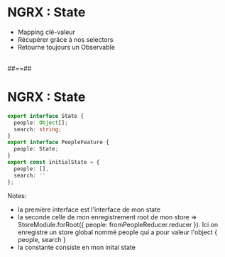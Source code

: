 # NGRX : State

- Mapping clé-valeur
- Récupérer grâce à nos selectors
- Retourne toujours un Observable <br><br>

##==##
<!-- .slide: class="with-code inconsolata" -->

# NGRX : State

```typescript
export interface State {
  people: Object[];
  search: string;
}
export interface PeopleFeature {
  people: State;
}
export const initialState = {
  people: [],
  search: ''
};
```
<!-- .element: class="medium-code" -->

Notes:
- la première interface est l'interface de mon state
- la seconde celle de mon enregistrement root de mon store => StoreModule.forRoot({ people: fromPeopleReducer.reducer }). Ici on enregistre un store global nommé people qui a pour valeur l'object { people, search }
- la constante consiste en mon inital state
